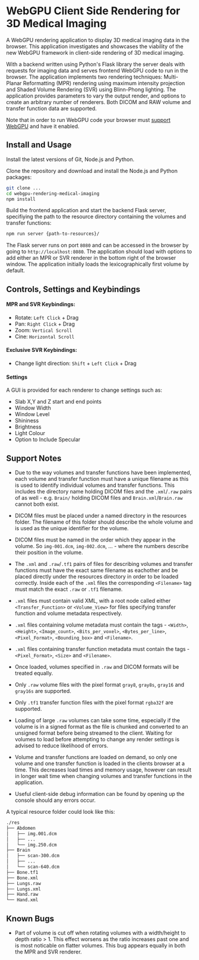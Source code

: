 # WebGPU Client Side Rendering for 3D Medical Imaging

A WebGPU rendering application to display 3D medical imaging data in the browser. This application investigates and showcases the viability of the new WebGPU framework in client-side rendering of 3D medical imaging.

With a backend written using Python's Flask library the server deals with requests for imaging data and serves frontend WebGPU code to run in the browser. The application implements two rendering techniques: Multi-Planar Reformatting (MPR) rendering using maximum intensity projection and Shaded Volume Rendering (SVR) using Blinn-Phong lighting. The application provides parameters to vary the output render, and options to create an arbitrary number of renderers. Both DICOM and RAW volume and transfer function data are supported.

Note that in order to run WebGPU code your browser must [support WebGPU](https://github.com/gpuweb/gpuweb/wiki/Implementation-Status) and have it enabled.

## Install and Usage
Install the latest versions of Git, Node.js and Python.

Clone the repository and download and install the Node.js and Python packages:
```bash
git clone ...
cd webgpu-rendering-medical-imaging
npm install
```
Build the frontend application and start the backend Flask server, specifiying the path to the resource directory containing the volumes and transfer functions:
```bash
npm run server {path-to-resources}/
```
The Flask server runs on port `8080` and can be accessed in the browser by going to `http://localhost:8080`. The application should load with options to add either an MPR or SVR renderer in the bottom right of the browser window. The application initially loads the lexicographically first volume by default.

## Controls, Settings and Keybindings
#### MPR and SVR Keybindings:
- Rotate: `Left Click` + Drag
- Pan: `Right Click` + Drag
- Zoom: `Vertical Scroll`
- Cine: `Horizontal Scroll`

#### Exclusive SVR Keybindings:
- Change light direction: `Shift` + `Left Click` + Drag

#### Settings
A GUI is provided for each renderer to change settings such as:
- Slab X,Y and Z start and end points
- Window Width
- Window Level
- Shininess
- Brightness
- Light Colour
- Option to Include Specular

## Support Notes
- Due to the way volumes and transfer functions have been implemented, each volume and transfer function must have a unique filename as this is used to identify individual volumes and transfer functions. This includes the directory name holding DICOM files and the `.xml`/`.raw` pairs of as well - e.g. `Brain/` holding DICOM files and `Brain.xml`/`Brain.raw` cannot both exist.

- DICOM files must be placed under a named directory in the resources folder. The filename of this folder should describe the whole volume and is used as the unique identifier for the volume.

- DICOM files must be named in the order which they appear in the volume. So `img-001.dcm`, `img-002.dcm`, ... - where the numbers describe their position in the volume.

- The `.xml` and `.raw`/`.tf1` pairs of files for describing volumes and transfer functions must have the exact same filename as eachother and be placed directly under the resources directory in order to be loaded correctly. Inside each of the `.xml` files the corresponding `<Filename>` tag must match the exact `.raw` or `.tf1` filename.

- `.xml` files must contain valid XML, with a root node called either `<Transfer_Function>` or `<Volume_View>` for files specifying transfer function and volume metadata respectively.

- `.xml` files containing volume metadata must contain the tags - `<Width>`, `<Height>`, `<Image_count>`, `<Bits_per_voxel>`, `<Bytes_per_line>`, `<Pixel_Format>`, `<Bounding_box>` and `<Filename>`.

- `.xml` files containing transfer function metadata must contain the tags - `<Pixel_Format>`, `<Size>` and `<Filename>`.

- Once loaded, volumes specified in `.raw` and DICOM formats will be treated equally.

- Only `.raw` volume files with the pixel format `gray8`, `gray8s`, `gray16` and `gray16s` are supported.

- Only `.tf1` transfer function files with the pixel format `rgba32f` are supported.

- Loading of large `.raw` volumes can take some time, especially if the volume is in a signed format as the file is chunked and converted to an unsigned format before being streamed to the client. Waiting for volumes to load before attempting to change any render settings is advised to reduce likelihood of errors.

- Volume and transfer functions are loaded on demand, so only one volume and one transfer function is loaded in the clients browser at a time. This decreases load times and memory usage, however can result in longer wait time when changing volumes and transfer functions in the application.

- Useful client-side debug information can be found by opening up the console should any errors occur.

A typical resource folder could look like this:

```bash
./res
├── Abdomen
│   ├── img.001.dcm
│   ├── ...
│   └── img.250.dcm
├── Brain 
│   ├── scan-300.dcm
│   ├── ...
│   └── scan-640.dcm
├── Bone.tf1
├── Bone.xml
├── Lungs.raw
├── Lungs.xml
├── Hand.raw
└── Hand.xml
```

## Known Bugs

- Part of volume is cut off when rotating volumes with a width/height to depth ratio > 1. This effect worsens as the ratio increases past one and is most noticable on flatter volumes. This bug appears equally in both the MPR and SVR renderer.